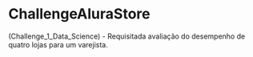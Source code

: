 # ChallengeAluraStore
(Challenge_1_Data_Science) - Requisitada avaliação do desempenho de quatro lojas para um varejista.

